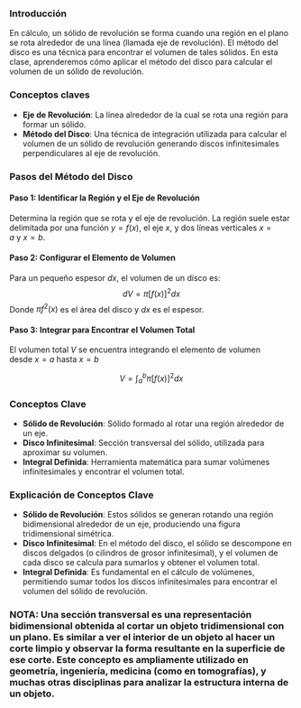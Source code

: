 ### Introducción
En cálculo, un sólido de revolución se forma cuando una región en el plano se rota alrededor de una línea (llamada eje de revolución). El método del disco es una técnica para encontrar el volumen de tales sólidos. En esta clase, aprenderemos cómo aplicar el método del disco para calcular el volumen de un sólido de revolución.

### Conceptos claves

- **Eje de Revolución**: La línea alrededor de la cual se rota una región para formar un sólido.
- **Método del Disco**: Una técnica de integración utilizada para calcular el volumen de un sólido de revolución generando discos infinitesimales perpendiculares al eje de revolución.

### Pasos del Método del Disco

#### Paso 1: Identificar la Región y el Eje de Revolución

Determina la región que se rota y el eje de revolución. La región suele estar delimitada por una función $y=f(x)$, el eje $x$, y dos líneas verticales $x=a$ y $x=b$.

#### Paso 2: Configurar el Elemento de Volumen

Para un pequeño espesor $dx$, el volumen de un disco es:
$$dV=\pi [f(x)]^2dx$$
Donde $\pi f^2(x)$ es el área del disco y $dx$ es el espesor.

#### Paso 3: Integrar para Encontrar el Volumen Total

El volumen total $V$ se encuentra integrando el elemento de volumen desde $x=a$ hasta $x=b$

$$V=\int_a^b  \pi [f(x)]^2dx $$
### Conceptos Clave

- **Sólido de Revolución**: Sólido formado al rotar una región alrededor de un eje.
- **Disco Infinitesimal**: Sección transversal del sólido, utilizada para aproximar su volumen.
- **Integral Definida**: Herramienta matemática para sumar volúmenes infinitesimales y encontrar el volumen total.

### Explicación de Conceptos Clave

- **Sólido de Revolución**: Estos sólidos se generan rotando una región bidimensional alrededor de un eje, produciendo una figura tridimensional simétrica.
- **Disco Infinitesimal**: En el método del disco, el sólido se descompone en discos delgados (o cilindros de grosor infinitesimal), y el volumen de cada disco se calcula para sumarlos y obtener el volumen total.
- **Integral Definida**: Es fundamental en el cálculo de volúmenes, permitiendo sumar todos los discos infinitesimales para encontrar el volumen del sólido de revolución.

### NOTA: Una sección transversal es una representación bidimensional obtenida al cortar un objeto tridimensional con un plano. Es similar a ver el interior de un objeto al hacer un corte limpio y observar la forma resultante en la superficie de ese corte. Este concepto es ampliamente utilizado en geometría, ingeniería, medicina (como en tomografías), y muchas otras disciplinas para analizar la estructura interna de un objeto.
